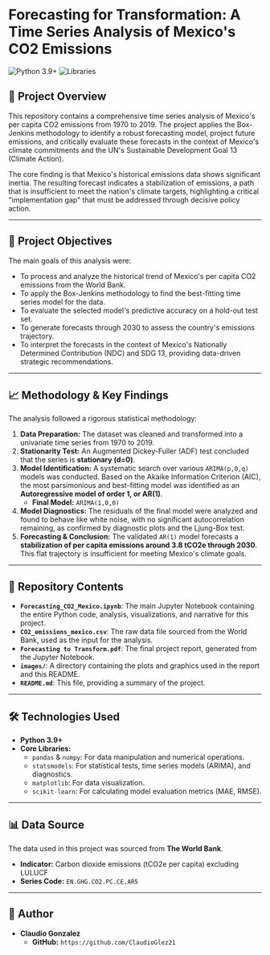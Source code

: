# Forecasting for Transformation: A Time Series Analysis of Mexico's CO2 Emissions

![Python 3.9+](https://img.shields.io/badge/python-3.9+-blue.svg)
![Libraries](https://img.shields.io/badge/libraries-pandas%2C%20statsmodels%2C%20matplotlib-orange)

## 📖 Project Overview

This repository contains a comprehensive time series analysis of Mexico's per capita CO2 emissions from 1970 to 2019. The project applies the Box-Jenkins methodology to identify a robust forecasting model, project future emissions, and critically evaluate these forecasts in the context of Mexico's climate commitments and the UN's Sustainable Development Goal 13 (Climate Action).

The core finding is that Mexico's historical emissions data shows significant inertia. The resulting forecast indicates a stabilization of emissions, a path that is insufficient to meet the nation's climate targets, highlighting a critical "implementation gap" that must be addressed through decisive policy action.

---

## 🎯 Project Objectives

The main goals of this analysis were:

- To process and analyze the historical trend of Mexico's per capita CO2 emissions from the World Bank.
- To apply the Box-Jenkins methodology to find the best-fitting time series model for the data.
- To evaluate the selected model's predictive accuracy on a hold-out test set.
- To generate forecasts through 2030 to assess the country's emissions trajectory.
- To interpret the forecasts in the context of Mexico's Nationally Determined Contribution (NDC) and SDG 13, providing data-driven strategic recommendations.

---

## 📈 Methodology & Key Findings

The analysis followed a rigorous statistical methodology:

1.  **Data Preparation:** The dataset was cleaned and transformed into a univariate time series from 1970 to 2019.
2.  **Stationarity Test:** An Augmented Dickey-Fuller (ADF) test concluded that the series is **stationary (d=0)**.
3.  **Model Identification:** A systematic search over various `ARIMA(p,0,q)` models was conducted. Based on the Akaike Information Criterion (AIC), the most parsimonious and best-fitting model was identified as an **Autoregressive model of order 1, or AR(1)**.
    - **Final Model:** `ARIMA(1,0,0)`
4.  **Model Diagnostics:** The residuals of the final model were analyzed and found to behave like white noise, with no significant autocorrelation remaining, as confirmed by diagnostic plots and the Ljung-Box test.
5.  **Forecasting & Conclusion:** The validated `AR(1)` model forecasts a **stabilization of per capita emissions around 3.8 tCO2e through 2030**. This flat trajectory is insufficient for meeting Mexico's climate goals.

---

## 📂 Repository Contents

- **`Forecasting_CO2_Mexico.ipynb`**: The main Jupyter Notebook containing the entire Python code, analysis, visualizations, and narrative for this project.
- **`CO2_emissions_mexico.csv`**: The raw data file sourced from the World Bank, used as the input for the analysis.
- **`Forecasting to Transform.pdf`**: The final project report, generated from the Jupyter Notebook.
- **`images/`**: A directory containing the plots and graphics used in the report and this README.
- **`README.md`**: This file, providing a summary of the project.

---

## 🛠️ Technologies Used

- **Python 3.9+**
- **Core Libraries:**
    - `pandas` & `numpy`: For data manipulation and numerical operations.
    - `statsmodels`: For statistical tests, time series models (ARIMA), and diagnostics.
    - `matplotlib`: For data visualization.
    - `scikit-learn`: For calculating model evaluation metrics (MAE, RMSE).

---

## 📊 Data Source

The data used in this project was sourced from **The World Bank**.
- **Indicator:** Carbon dioxide emissions (tCO2e per capita) excluding LULUCF
- **Series Code:** `EN.GHG.CO2.PC.CE.AR5`

---

## 👤 Author

- **Claudio Gonzalez**
    - **GitHub:** `https://github.com/ClaudioGlez21`